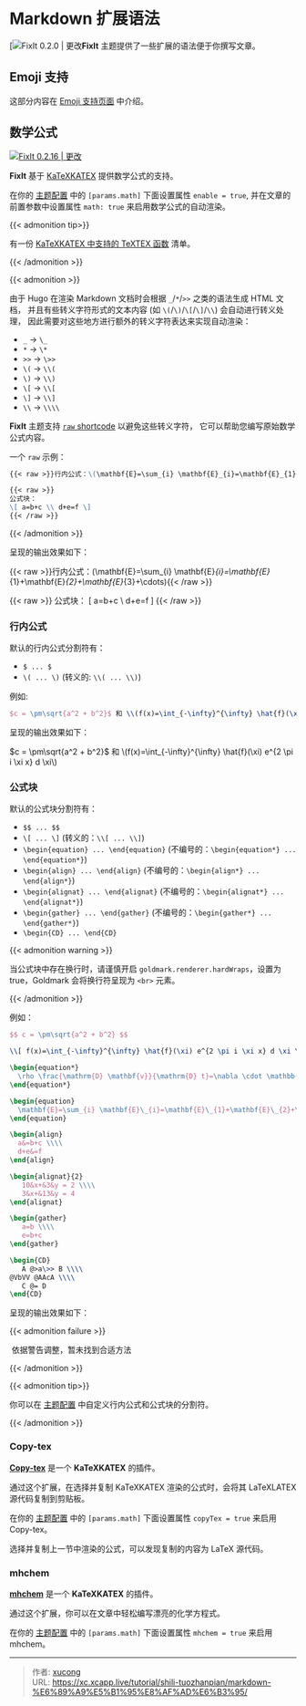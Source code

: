 # Markdown 扩展语法


[![FixIt 0.2.0 | 更改](https://fixit.lruihao.cn/svg/version/0.2.0-changed.zh-cn.min.svg)**FixIt** 主题提供了一些扩展的语法便于你撰写文章。

<!--more-->

## Emoji 支持

这部分内容在 [Emoji 支持页面](https://fixit.lruihao.cn/zh-cn/guides/emoji-support/) 中介绍。

## 数学公式

[![FixIt 0.2.16 | 更改](https://fixit.lruihao.cn/svg/version/0.2.16-changed.zh-cn.min.svg)](https://github.com/hugo-fixit/FixIt/releases/tag/v0.2.16)

**FixIt** 基于 [KaTeXKATEX](https://katex.org/) 提供数学公式的支持。

在你的 [主题配置](https://fixit.lruihao.cn/zh-cn/documentation/basics/#theme-configuration) 中的 `[params.math]` 下面设置属性 `enable = true`, 并在文章的前置参数中设置属性 `math: true` 来启用数学公式的自动渲染。

{{< admonition tip>}}

有一份 [KaTeXKATEX 中支持的 TeXTEX 函数](https://katex.org/docs/supported.html) 清单。

{{< /admonition >}}

{{< admonition >}} 

由于 Hugo 在渲染 Markdown 文档时会根据 `_`/`*`/`>>` 之类的语法生成 HTML 文档， 并且有些转义字符形式的文本内容 (如 `\(`/`\)`/`\[`/`\]`/`\\`) 会自动进行转义处理， 因此需要对这些地方进行额外的转义字符表达来实现自动渲染：

- `_` -> `\_`
- `*` -> `\*`
- `>>` -> `\>>`
- `\(` -> `\\(`
- `\)` -> `\\)`
- `\[` -> `\\[`
- `\]` -> `\\]`
- `\\` -> `\\\\`

**FixIt** 主题支持 [`raw` shortcode](https://fixit.lruihao.cn/zh-cn/documentation/content-management/shortcodes/extended/introduction/#raw) 以避免这些转义字符， 它可以帮助您编写原始数学公式内容。

一个 `raw` 示例：

```markdown
{{< raw >}}行内公式：\(\mathbf{E}=\sum_{i} \mathbf{E}_{i}=\mathbf{E}_{1}+\mathbf{E}_{2}+\mathbf{E}_{3}+\cdots\){{< /raw >}}

{{< raw >}}
公式块：
\[ a=b+c \\ d+e=f \]
{{< /raw >}}
```

 {{< /admonition >}}

呈现的输出效果如下：

{{< raw >}}行内公式：\(\mathbf{E}=\sum_{i} \mathbf{E}_{i}=\mathbf{E}_{1}+\mathbf{E}_{2}+\mathbf{E}_{3}+\cdots\){{< /raw >}}

{{< raw >}}
公式块：
\[ a=b+c \\ d+e=f \]
{{< /raw >}}

### 行内公式

默认的行内公式分割符有：

- `$ ... $`
- `\( ... \)` (转义的: `\\( ... \\)`)

例如:

```tex
$c = \pm\sqrt{a^2 + b^2}$ 和 \\(f(x)=\int_{-\infty}^{\infty} \hat{f}(\xi) e^{2 \pi i \xi x} d \xi\\)
```

呈现的输出效果如下：

$c = \pm\sqrt{a^2 + b^2}$ 和 \\(f(x)=\int_{-\infty}^{\infty} \hat{f}(\xi) e^{2 \pi i \xi x} d \xi\\)

### 公式块

默认的公式块分割符有：

- `$$ ... $$`
- `\[ ... \]` (转义的：`\\[ ... \\]`)
- `\begin{equation} ... \end{equation}` (不编号的：`\begin{equation*} ... \end{equation*}`)
- `\begin{align} ... \end{align}` (不编号的：`\begin{align*} ... \end{align*}`)
- `\begin{alignat} ... \end{alignat}` (不编号的：`\begin{alignat*} ... \end{alignat*}`)
- `\begin{gather} ... \end{gather}` (不编号的：`\begin{gather*} ... \end{gather*}`)
- `\begin{CD} ... \end{CD}`

{{< admonition warning >}}

当公式块中存在换行时，请谨慎开启 `goldmark.renderer.hardWraps`，设置为 true，Goldmark 会将换行符呈现为 `<br>` 元素。

{{< /admonition >}}

例如：

```tex
$$ c = \pm\sqrt{a^2 + b^2} $$

\\[ f(x)=\int_{-\infty}^{\infty} \hat{f}(\xi) e^{2 \pi i \xi x} d \xi \\]

\begin{equation*}
  \rho \frac{\mathrm{D} \mathbf{v}}{\mathrm{D} t}=\nabla \cdot \mathbb{P}+\rho \mathbf{f}
\end{equation*}

\begin{equation}
  \mathbf{E}=\sum_{i} \mathbf{E}\_{i}=\mathbf{E}\_{1}+\mathbf{E}\_{2}+\mathbf{E}_{3}+\cdots
\end{equation}

\begin{align}
  a&=b+c \\\\
  d+e&=f
\end{align}

\begin{alignat}{2}
   10&x+&3&y = 2 \\\\
   3&x+&13&y = 4
\end{alignat}

\begin{gather}
   a=b \\\\
   e=b+c
\end{gather}

\begin{CD}
   A @>a\>> B \\\\
@VbVV @AAcA \\\\
   C @= D
\end{CD}
```

呈现的输出效果如下：

{{< admonition failure >}} 

​	依据警告调整，暂未找到合适方法

{{< /admonition >}}

{{< admonition tip>}}

你可以在 [主题配置](https://fixit.lruihao.cn/zh-cn/documentation/basics/#theme-configuration) 中自定义行内公式和公式块的分割符。

{{< /admonition >}}

### Copy-tex

**[Copy-tex](https://github.com/Khan/KaTeX/tree/master/contrib/copy-tex)** 是一个 **KaTeXKATEX** 的插件。

通过这个扩展，在选择并复制 KaTeXKATEX 渲染的公式时，会将其 LaTeXLATEX 源代码复制到剪贴板。

在你的 [主题配置](https://fixit.lruihao.cn/zh-cn/documentation/basics/#theme-configuration) 中的 `[params.math]` 下面设置属性 `copyTex = true` 来启用 Copy-tex。

选择并复制上一节中渲染的公式，可以发现复制的内容为 LaTeX 源代码。

### mhchem

**[mhchem](https://github.com/Khan/KaTeX/tree/master/contrib/mhchem)** 是一个 **KaTeXKATEX** 的插件。

通过这个扩展，你可以在文章中轻松编写漂亮的化学方程式。

在你的 [主题配置](https://fixit.lruihao.cn/zh-cn/documentation/basics/#theme-configuration) 中的 `[params.math]` 下面设置属性 `mhchem = true` 来启用 mhchem。



---

> 作者: [xucong](https://shiqustudio.github.io/)  
> URL: https://xc.xcapp.live/tutorial/shili-tuozhanpian/markdown-%E6%89%A9%E5%B1%95%E8%AF%AD%E6%B3%95/  

